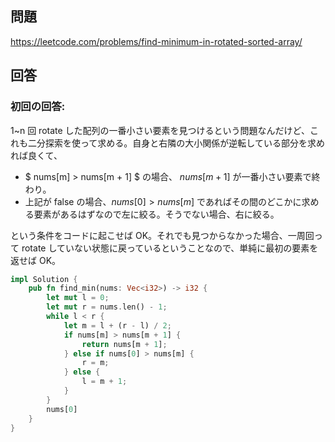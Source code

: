 ## 問題

https://leetcode.com/problems/find-minimum-in-rotated-sorted-array/

## 回答

### 初回の回答:

1~n 回 rotate した配列の一番小さい要素を見つけるという問題なんだけど、これも二分探索を使って求める。自身と右隣の大小関係が逆転している部分を求めれば良くて、

- $ nums[m] > nums[m + 1] $ の場合、 $nums[m + 1]$ が一番小さい要素で終わり。
- 上記が false の場合、$nums[0] > nums[m]$ であればその間のどこかに求める要素があるはずなので左に絞る。そうでない場合、右に絞る。

という条件をコードに起こせば OK。それでも見つからなかった場合、一周回って rotate していない状態に戻っているということなので、単純に最初の要素を返せば OK。

```rust
impl Solution {
    pub fn find_min(nums: Vec<i32>) -> i32 {
        let mut l = 0;
        let mut r = nums.len() - 1;
        while l < r {
            let m = l + (r - l) / 2;
            if nums[m] > nums[m + 1] {
                return nums[m + 1];
            } else if nums[0] > nums[m] {
                r = m;
            } else {
                l = m + 1;
            }
        }
        nums[0]
    }
}
```

